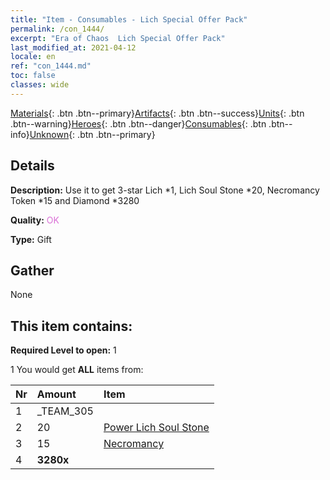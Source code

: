 ```yaml
---
title: "Item - Consumables - Lich Special Offer Pack"
permalink: /con_1444/
excerpt: "Era of Chaos  Lich Special Offer Pack"
last_modified_at: 2021-04-12
locale: en
ref: "con_1444.md"
toc: false
classes: wide
---
```

 [Materials](/Items/){: .btn .btn--primary}[Artifacts](/Items/Artifacts/){: .btn .btn--success}[Units](/Items/Units/){: .btn .btn--warning}[Heroes](/Items/Heroes/){: .btn .btn--danger}[Consumables](/Items/Consumables/){: .btn .btn--info}[Unknown](/Items/Unknown/){: .btn .btn--primary}

## Details
 **Description:** Use it to get 3-star Lich *1, Lich Soul Stone *20, Necromancy Token *15 and Diamond *3280

 **Quality:** <span style="color: #DA70D6">OK</span>

 **Type:** Gift

## Gather

  None

## This item contains:

 **Required Level to open:** 1

 1 You would get **ALL** items  from:

  | Nr | Amount |     Item    |
  |:---|:-------|:------------|
  | 1 | _TEAM_305 | 
  | 2 | 20 | [Power Lich Soul Stone](/Items/unt_301/) | 
  | 3 | 15 | [Necromancy](/Items/her_460/) | 
  | 4 |  **3280x** | <i class="fas fa-gem"/> |  | 
